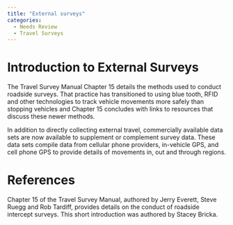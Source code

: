 ```yaml
---
title: "External surveys"
categories:
  - Needs Review
  - Travel Surveys
---
```


Introduction to External Surveys
================================

The Travel Survey Manual Chapter 15 details the methods used to conduct roadside surveys. That practice has transitioned to using blue tooth, RFID and other technologies to track vehicle movements more safely than stopping vehicles and Chapter 15 concludes with links to resources that discuss these newer methods.

In addition to directly collecting external travel, commercially available data sets are now available to supplement or complement survey data. These data sets compile data from cellular phone providers, in-vehicle GPS, and cell phone GPS to provide details of movements in, out and through regions.

References
==========

Chapter 15 of the Travel Survey Manual, authored by Jerry Everett, Steve Ruegg and Rob Tardiff, provides details on the conduct of roadside intercept surveys. This short introduction was authored by Stacey Bricka.


